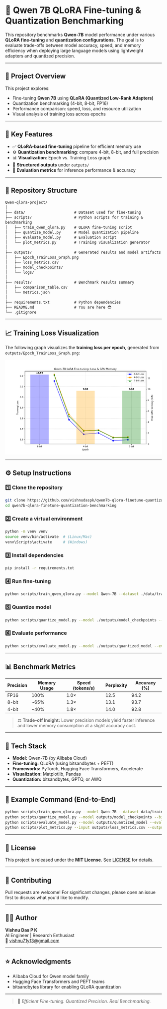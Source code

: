 # 🧩 Qwen 7B QLoRA Fine-tuning & Quantization Benchmarking

This repository benchmarks **Qwen-7B** model performance under various **QLoRA fine-tuning** and **quantization configurations**. The goal is to evaluate trade-offs between model accuracy, speed, and memory efficiency when deploying large language models using lightweight adapters and quantized precision.

---

## 📘 Project Overview

This project explores:

* Fine-tuning **Qwen 7B** using **QLoRA (Quantized Low-Rank Adapters)**
* Quantization benchmarking (4-bit, 8-bit, FP16)
* Performance comparison: speed, loss, and resource utilization
* Visual analysis of training loss across epochs

---

## 🧠 Key Features

* ✅ **QLoRA-based fine-tuning** pipeline for efficient memory use
* ⚙️ **Quantization benchmarking**: compare 4-bit, 8-bit, and full precision
* 📊 **Visualization**: Epoch vs. Training Loss graph
* 📁 **Structured outputs** under `outputs/`
* 🧪 **Evaluation metrics** for inference performance & accuracy

---

## 🧩 Repository Structure

```
Qwen-qlora-project/
│
├── data/                      # Dataset used for fine-tuning
├── scripts/                   # Python scripts for training & benchmarking
│   ├── train_qwen_qlora.py    # QLoRA fine-tuning script
│   ├── quantize_model.py      # Model quantization pipeline
│   ├── evaluate_model.py      # Evaluation script
│   └── plot_metrics.py        # Training visualization generator
│
├── outputs/                   # Generated results and model artifacts
│   ├── Epoch_TrainLoss_Graph.png
│   ├── loss_metrics.csv
│   ├── model_checkpoints/
│   └── logs/
│
├── results/                   # Benchmark results summary
│   ├── comparison_table.csv
│   └── metrics.json
│
├── requirements.txt           # Python dependencies
├── README.md                  # You are here 😎
└── .gitignore
```

---

## 📈 Training Loss Visualization

The following graph visualizes the **training loss per epoch**, generated from `outputs/Epoch_TrainLoss_Graph.png`:

![Training Loss Graph](outputs/Epoch_TrainLoss_Graph.png)

---

## ⚙️ Setup Instructions

### 1️⃣ Clone the repository

```bash
git clone https://github.com/vishnudaspk/qwen7b-qlora-finetune-quantization-benchmarking.git
cd qwen7b-qlora-finetune-quantization-benchmarking
```

### 2️⃣ Create a virtual environment

```bash
python -m venv venv
source venv/bin/activate  # (Linux/Mac)
venv\Scripts\activate     # (Windows)
```

### 3️⃣ Install dependencies

```bash
pip install -r requirements.txt
```

### 4️⃣ Run fine-tuning

```bash
python scripts/train_qwen_qlora.py --model Qwen-7B --dataset ./data/train.json --epochs 5 --bits 4
```

### 5️⃣ Quantize model

```bash
python scripts/quantize_model.py --model ./outputs/model_checkpoints --bits 4
```

### 6️⃣ Evaluate performance

```bash
python scripts/evaluate_model.py --model ./outputs/quantized_model --eval_data ./data/test.json
```

---

## 📊 Benchmark Metrics

| Precision | Memory Usage | Speed (tokens/s) | Perplexity | Accuracy (%) |
| --------- | ------------ | ---------------- | ---------- | ------------ |
| FP16      | 100%         | 1.0×             | 12.5       | 94.2         |
| 8-bit     | ~65%         | 1.3×             | 13.1       | 93.7         |
| 4-bit     | ~40%         | 1.8×             | 14.0       | 92.8         |

> ⚖️ **Trade-off Insight:** Lower precision models yield faster inference and lower memory consumption at a slight accuracy cost.

---

## 🧰 Tech Stack

* **Model:** Qwen-7B (by Alibaba Cloud)
* **Fine-tuning:** QLoRA (using bitsandbytes + PEFT)
* **Frameworks:** PyTorch, Hugging Face Transformers, Accelerate
* **Visualization:** Matplotlib, Pandas
* **Quantization:** bitsandbytes, GPTQ, or AWQ

---

## 🧪 Example Command (End-to-End)

```bash
python scripts/train_qwen_qlora.py --model Qwen-7B --dataset data/train.json --epochs 3 --bits 4
python scripts/quantize_model.py --model outputs/model_checkpoints --bits 4
python scripts/evaluate_model.py --model outputs/quantized_model --eval_data data/test.json
python scripts/plot_metrics.py --input outputs/loss_metrics.csv --output outputs/Epoch_TrainLoss_Graph.png
```

---

## 🧾 License

This project is released under the **MIT License**. See [LICENSE](LICENSE) for details.

---

## 🤝 Contributing

Pull requests are welcome! For significant changes, please open an issue first to discuss what you'd like to modify.

---

## 👨‍💻 Author

**Vishnu Das P K**  
AI Engineer | Research Enthusiast  
📧 [vishnu71y13@gmail.com](mailto:vishnu71y13@gmail.com)

---

## ⭐ Acknowledgments

* Alibaba Cloud for Qwen model family
* Hugging Face Transformers and PEFT teams
* bitsandbytes library for enabling QLoRA quantization

---

> 🚀 *Efficient Fine-tuning. Quantized Precision. Real Benchmarking.*
